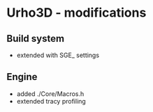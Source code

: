 # Urho3D - modifications

## Build system

* extended with SGE_<xxx> settings

## Engine

* added ./Core/Macros.h
* extended tracy profiling